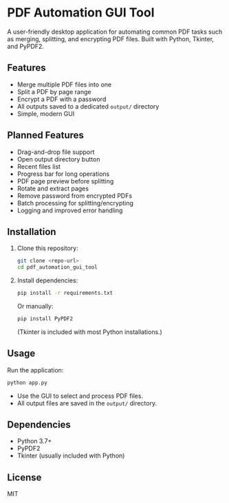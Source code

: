 # PDF Automation GUI Tool

A user-friendly desktop application for automating common PDF tasks such as merging, splitting, and encrypting PDF files. Built with Python, Tkinter, and PyPDF2.

## Features
- Merge multiple PDF files into one
- Split a PDF by page range
- Encrypt a PDF with a password
- All outputs saved to a dedicated `output/` directory
- Simple, modern GUI

## Planned Features
- Drag-and-drop file support
- Open output directory button
- Recent files list
- Progress bar for long operations
- PDF page preview before splitting
- Rotate and extract pages
- Remove password from encrypted PDFs
- Batch processing for splitting/encrypting
- Logging and improved error handling

## Installation
1. Clone this repository:
   ```bash
   git clone <repo-url>
   cd pdf_automation_gui_tool
   ```
2. Install dependencies:
   ```bash
   pip install -r requirements.txt
   ```
   Or manually:
   ```bash
   pip install PyPDF2
   ```
   (Tkinter is included with most Python installations.)

## Usage
Run the application:
```bash
python app.py
```

- Use the GUI to select and process PDF files.
- All output files are saved in the `output/` directory.

## Dependencies
- Python 3.7+
- PyPDF2
- Tkinter (usually included with Python)

## License
MIT
